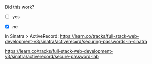 Did this work?
* [ ] yes
* [X] ~~*no*~~


In Sinatra > ActiveRecord:
https://learn.co/tracks/full-stack-web-development-v3/sinatra/activerecord/securing-passwords-in-sinatra

https://learn.co/tracks/full-stack-web-development-v3/sinatra/activerecord/secure-password-lab
